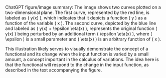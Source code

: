 ChatGPT figure/image summary: The image shows two curves plotted on a two-dimensional plane. The first curve, represented by the red line, is labeled as \( y(x) \), which indicates that it depicts a function \( y \) as a function of the variable \( x \). The second curve, depicted by the blue line and labeled as \( y(x) + \epsilon \eta(x) \), represents the original function \( y(x) \) being perturbed by an additional term \( \epsilon \eta(x) \), where \( \epsilon \) is a small parameter and \( \eta(x) \) is an arbitrary function of \( x \).

This illustration likely serves to visually demonstrate the concept of a functional and its change when the input function is varied by a small amount, a concept important in the calculus of variations. The idea here is that the functional will respond to the change in the input function, as described in the text accompanying the figure.